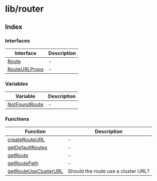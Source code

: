 # lib/router

## Index

### Interfaces

| Interface | Description |
| ------ | ------ |
| [Route](interfaces/Route.md) | - |
| [RouteURLProps](interfaces/RouteURLProps.md) | - |

### Variables

| Variable | Description |
| ------ | ------ |
| [NotFoundRoute](variables/NotFoundRoute.md) | - |

### Functions

| Function | Description |
| ------ | ------ |
| [createRouteURL](functions/createRouteURL.md) | - |
| [getDefaultRoutes](functions/getDefaultRoutes.md) | - |
| [getRoute](functions/getRoute.md) | - |
| [getRoutePath](functions/getRoutePath.md) | - |
| [getRouteUseClusterURL](functions/getRouteUseClusterURL.md) | Should the route use a cluster URL? |
